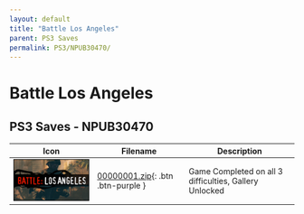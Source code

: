 ```yaml
---
layout: default
title: "Battle Los Angeles"
parent: PS3 Saves
permalink: PS3/NPUB30470/
---
```

# Battle Los Angeles

## PS3 Saves - NPUB30470

| Icon | Filename | Description |
|------|----------|-------------|
| ![Battle Los Angeles](ICON0.PNG) | [00000001.zip](00000001.zip){: .btn .btn-purple } | Game Completed on all 3 difficulties, Gallery Unlocked |
